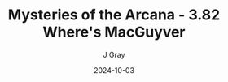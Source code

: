 ---
title: 'Mysteries of the Arcana - 3.82 Where''s MacGuyver'
alt: 'Mysteries of the Arcana'
date: '2024-10-03'
author: 'J Gray'
artist: 'Gennifer'
---